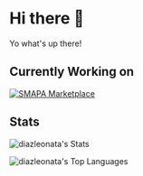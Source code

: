 # Hi there 👋
Yo what's up there!

## Currently Working on
[![SMAPA Marketplace](https://svg.bookmark.style/api?url=https://github.com/diazleonata/smapamart&mode=light&style=horizontal)](https://github.com/diazleonata/smapamart)

## Stats
![diazleonata's Stats](https://github-readme-stats.vercel.app/api?username=diazleonata&theme=dark&show_icons=true&hide_border=true&count_private=true)

![diazleonata's Top Languages](https://github-readme-stats.vercel.app/api/top-langs/?username=diazleonata&theme=dark&show_icons=true&hide_border=true&layout=compact)
<!--
**diazleonata/diazleonata** is a ✨ _special_ ✨ repository because its `README.md` (this file) appears on your GitHub profile.

Here are some ideas to get you started:

- 🔭 I’m currently working on ...
- 🌱 I’m currently learning ...
- 👯 I’m looking to collaborate on ...
- 🤔 I’m looking for help with ...
- 💬 Ask me about ...
- 📫 How to reach me: ...
- 😄 Pronouns: ...
- ⚡ Fun fact: ...
-->

